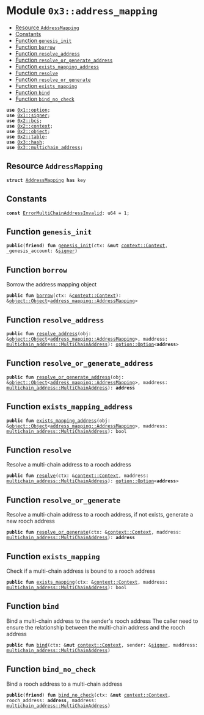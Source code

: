
<a name="0x3_address_mapping"></a>

# Module `0x3::address_mapping`



-  [Resource `AddressMapping`](#0x3_address_mapping_AddressMapping)
-  [Constants](#@Constants_0)
-  [Function `genesis_init`](#0x3_address_mapping_genesis_init)
-  [Function `borrow`](#0x3_address_mapping_borrow)
-  [Function `resolve_address`](#0x3_address_mapping_resolve_address)
-  [Function `resolve_or_generate_address`](#0x3_address_mapping_resolve_or_generate_address)
-  [Function `exists_mapping_address`](#0x3_address_mapping_exists_mapping_address)
-  [Function `resolve`](#0x3_address_mapping_resolve)
-  [Function `resolve_or_generate`](#0x3_address_mapping_resolve_or_generate)
-  [Function `exists_mapping`](#0x3_address_mapping_exists_mapping)
-  [Function `bind`](#0x3_address_mapping_bind)
-  [Function `bind_no_check`](#0x3_address_mapping_bind_no_check)


<pre><code><b>use</b> <a href="">0x1::option</a>;
<b>use</b> <a href="">0x1::signer</a>;
<b>use</b> <a href="">0x2::bcs</a>;
<b>use</b> <a href="">0x2::context</a>;
<b>use</b> <a href="">0x2::object</a>;
<b>use</b> <a href="">0x2::table</a>;
<b>use</b> <a href="hash.md#0x3_hash">0x3::hash</a>;
<b>use</b> <a href="multichain_address.md#0x3_multichain_address">0x3::multichain_address</a>;
</code></pre>



<a name="0x3_address_mapping_AddressMapping"></a>

## Resource `AddressMapping`



<pre><code><b>struct</b> <a href="address_mapping.md#0x3_address_mapping_AddressMapping">AddressMapping</a> <b>has</b> key
</code></pre>



<a name="@Constants_0"></a>

## Constants


<a name="0x3_address_mapping_ErrorMultiChainAddressInvalid"></a>



<pre><code><b>const</b> <a href="address_mapping.md#0x3_address_mapping_ErrorMultiChainAddressInvalid">ErrorMultiChainAddressInvalid</a>: u64 = 1;
</code></pre>



<a name="0x3_address_mapping_genesis_init"></a>

## Function `genesis_init`



<pre><code><b>public</b>(<b>friend</b>) <b>fun</b> <a href="address_mapping.md#0x3_address_mapping_genesis_init">genesis_init</a>(ctx: &<b>mut</b> <a href="_Context">context::Context</a>, _genesis_account: &<a href="">signer</a>)
</code></pre>



<a name="0x3_address_mapping_borrow"></a>

## Function `borrow`

Borrow the address mapping object


<pre><code><b>public</b> <b>fun</b> <a href="address_mapping.md#0x3_address_mapping_borrow">borrow</a>(ctx: &<a href="_Context">context::Context</a>): &<a href="_Object">object::Object</a>&lt;<a href="address_mapping.md#0x3_address_mapping_AddressMapping">address_mapping::AddressMapping</a>&gt;
</code></pre>



<a name="0x3_address_mapping_resolve_address"></a>

## Function `resolve_address`



<pre><code><b>public</b> <b>fun</b> <a href="address_mapping.md#0x3_address_mapping_resolve_address">resolve_address</a>(obj: &<a href="_Object">object::Object</a>&lt;<a href="address_mapping.md#0x3_address_mapping_AddressMapping">address_mapping::AddressMapping</a>&gt;, maddress: <a href="multichain_address.md#0x3_multichain_address_MultiChainAddress">multichain_address::MultiChainAddress</a>): <a href="_Option">option::Option</a>&lt;<b>address</b>&gt;
</code></pre>



<a name="0x3_address_mapping_resolve_or_generate_address"></a>

## Function `resolve_or_generate_address`



<pre><code><b>public</b> <b>fun</b> <a href="address_mapping.md#0x3_address_mapping_resolve_or_generate_address">resolve_or_generate_address</a>(obj: &<a href="_Object">object::Object</a>&lt;<a href="address_mapping.md#0x3_address_mapping_AddressMapping">address_mapping::AddressMapping</a>&gt;, maddress: <a href="multichain_address.md#0x3_multichain_address_MultiChainAddress">multichain_address::MultiChainAddress</a>): <b>address</b>
</code></pre>



<a name="0x3_address_mapping_exists_mapping_address"></a>

## Function `exists_mapping_address`



<pre><code><b>public</b> <b>fun</b> <a href="address_mapping.md#0x3_address_mapping_exists_mapping_address">exists_mapping_address</a>(obj: &<a href="_Object">object::Object</a>&lt;<a href="address_mapping.md#0x3_address_mapping_AddressMapping">address_mapping::AddressMapping</a>&gt;, maddress: <a href="multichain_address.md#0x3_multichain_address_MultiChainAddress">multichain_address::MultiChainAddress</a>): bool
</code></pre>



<a name="0x3_address_mapping_resolve"></a>

## Function `resolve`

Resolve a multi-chain address to a rooch address


<pre><code><b>public</b> <b>fun</b> <a href="address_mapping.md#0x3_address_mapping_resolve">resolve</a>(ctx: &<a href="_Context">context::Context</a>, maddress: <a href="multichain_address.md#0x3_multichain_address_MultiChainAddress">multichain_address::MultiChainAddress</a>): <a href="_Option">option::Option</a>&lt;<b>address</b>&gt;
</code></pre>



<a name="0x3_address_mapping_resolve_or_generate"></a>

## Function `resolve_or_generate`

Resolve a multi-chain address to a rooch address, if not exists, generate a new rooch address


<pre><code><b>public</b> <b>fun</b> <a href="address_mapping.md#0x3_address_mapping_resolve_or_generate">resolve_or_generate</a>(ctx: &<a href="_Context">context::Context</a>, maddress: <a href="multichain_address.md#0x3_multichain_address_MultiChainAddress">multichain_address::MultiChainAddress</a>): <b>address</b>
</code></pre>



<a name="0x3_address_mapping_exists_mapping"></a>

## Function `exists_mapping`

Check if a multi-chain address is bound to a rooch address


<pre><code><b>public</b> <b>fun</b> <a href="address_mapping.md#0x3_address_mapping_exists_mapping">exists_mapping</a>(ctx: &<a href="_Context">context::Context</a>, maddress: <a href="multichain_address.md#0x3_multichain_address_MultiChainAddress">multichain_address::MultiChainAddress</a>): bool
</code></pre>



<a name="0x3_address_mapping_bind"></a>

## Function `bind`

Bind a multi-chain address to the sender's rooch address
The caller need to ensure the relationship between the multi-chain address and the rooch address


<pre><code><b>public</b> <b>fun</b> <a href="address_mapping.md#0x3_address_mapping_bind">bind</a>(ctx: &<b>mut</b> <a href="_Context">context::Context</a>, sender: &<a href="">signer</a>, maddress: <a href="multichain_address.md#0x3_multichain_address_MultiChainAddress">multichain_address::MultiChainAddress</a>)
</code></pre>



<a name="0x3_address_mapping_bind_no_check"></a>

## Function `bind_no_check`

Bind a rooch address to a multi-chain address


<pre><code><b>public</b>(<b>friend</b>) <b>fun</b> <a href="address_mapping.md#0x3_address_mapping_bind_no_check">bind_no_check</a>(ctx: &<b>mut</b> <a href="_Context">context::Context</a>, rooch_address: <b>address</b>, maddress: <a href="multichain_address.md#0x3_multichain_address_MultiChainAddress">multichain_address::MultiChainAddress</a>)
</code></pre>
